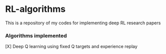 # RL-algorithms
This is a repository of my codes for implementing deep RL research papers

### Algorithms implemented

[X]  Deep Q learning using fixed Q targets and experience replay


